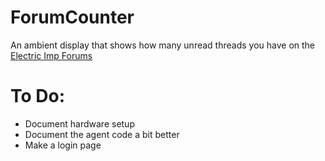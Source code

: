 ForumCounter
============
An ambient display that shows how many unread threads you have on the [Electric Imp Forums](http://forums.electricimp.com)

To Do:
======
- Document hardware setup
- Document the agent code a bit better
- Make a login page

